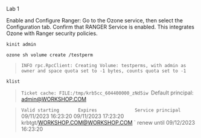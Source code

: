 Lab 1

Enable and Configure Ranger:
Go to the Ozone service, then select the Configuration tab.
Confirm that RANGER Service is enabled.
This integrates Ozone with Ranger security policies.



```console
kinit admin
``` 

```console
ozone sh volume create /testperm
``` 
> `INFO rpc.RpcClient: Creating Volume: testperms, with admin as owner and space quota set to -1 bytes, counts quota set to -1`

```console
klist
```
> `Ticket cache: FILE:/tmp/krb5cc_604400000_zNd5iw
> `Default principal: admin@WORKSHOP.COM

> `Valid starting       Expires              Service principal
> `09/11/2023 16:23:20  09/11/2023 17:23:20  krbtgt/WORKSHOP.COM@WORKSHOP.COM
> `        renew until 09/12/2023 16:23:20
